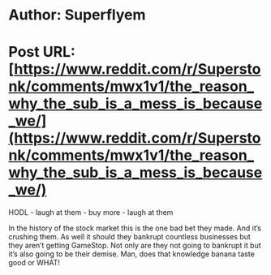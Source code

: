 # Author: Superflyem
# Post URL: [https://www.reddit.com/r/Superstonk/comments/mwx1v1/the_reason_why_the_sub_is_a_mess_is_because_we/](https://www.reddit.com/r/Superstonk/comments/mwx1v1/the_reason_why_the_sub_is_a_mess_is_because_we/)


HODL - laugh at them - buy more - laugh at them 

In the history of the stock market this is the one bad bet they made. And it’s crushing them. As well it should they bankrupt countless businesses but they aren’t getting GameStop. Not only are they not going to bankrupt it but it’s also going to be their demise. Man, does that knowledge banana taste good or WHAT!
